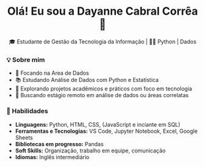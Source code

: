 <h1 align="center">Olá! Eu sou a Dayanne Cabral Corrêa 👋</h1>

<p align="center">
🎓 Estudante de Gestão da Tecnologia da Informação | 👩‍💻 Python | Dados
</p>


### 💡 Sobre mim

- 🎯 Focando na Area de Dados
- 📚 Estudando Análise de Dados com Python e Estatística
- 🧪 Explorando projetos acadêmicos e práticos com foco em tecnologia
- 💼 Buscando estágio remoto em análise de dados ou áreas correlatas



### 🚀 Habilidades

- **Linguagens:** Python, HTML, CSS, (JavaScript e  inciante em SQL)
- **Ferramentas e Tecnologias:** VS Code, Jupyter Notebook, Excel, Google Sheets
- **Bibliotecas em progresso:** Pandas
- **Soft Skills:** Organização, trabalho em equipe, comunicação
- **Idiomas:** Inglês intermediário


